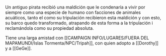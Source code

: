 Un antiguo pirata recibió una maldición que le condenaría a vivir por siempre como una especie de humano con facciones de animales acuáticos, tanto el como su tripulación recibieron esta maldición y con esto, su barco quedo transformado, atrapando de esta forma a la tripulación i reclamándola como su propiedad absoluta.

Tiene una larga amistad con [[CAMPAIGN INFO/LUGARES/FUERA DEL MAPAMUNDI/Islas Tormenta/NPC/Tripah]], con quien adopto a [[Dorothy]] y a [[GeGe]].
